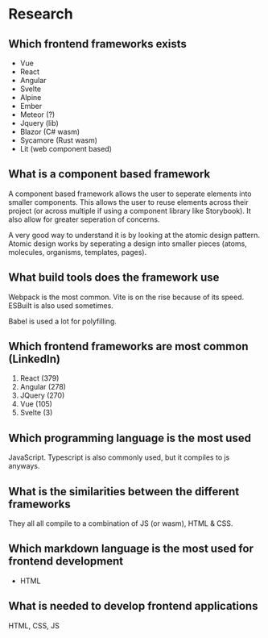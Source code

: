# Research 

## Which frontend frameworks exists

- Vue 
- React
- Angular
- Svelte 
- Alpine
- Ember
- Meteor (?)
- Jquery (lib)
- Blazor (C# wasm)
- Sycamore (Rust wasm)
- Lit (web component based)

## What is a component based framework 

A component based framework  allows the user to seperate elements into smaller components. This allows the user to reuse elements across their project (or across multiple if using a component library like Storybook). It also allow for greater seperation of concerns.

A very good way to understand it is by looking at the atomic design pattern. Atomic design works by seperating a design into smaller pieces (atoms, molecules, organisms, templates, pages).

## What build tools does the framework use

Webpack is the most common. Vite is on the rise because of its speed. ESBuilt is also used sometimes. 

Babel is used a lot for polyfilling. 

## Which frontend frameworks are most common (LinkedIn)

1. React (379)
2. Angular (278)
3. JQuery (270)
4. Vue (105)
5. Svelte (3)

## Which programming language is the most used 

JavaScript. Typescript is also commonly used, but it compiles to js anyways. 

## What is the similarities between the different frameworks

They all all compile to a combination of JS (or wasm), HTML & CSS. 

## Which markdown language is the most used for frontend development

- HTML

## What is needed to develop frontend applications

HTML, CSS, JS 

